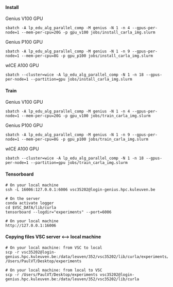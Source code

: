 #### Install

Genius V100 GPU
```
sbatch -A lp_edu_alg_parallel_comp -M genius -N 1 -n 4 --gpus-per-node=1 --mem-per-cpu=20G -p gpu_v100 jobs/install_carla_img.slurm
```

Genius P100 GPU
```
sbatch -A lp_edu_alg_parallel_comp -M genius -N 1 -n 9 --gpus-per-node=1 --mem-per-cpu=8G -p gpu_p100 jobs/install_carla_img.slurm
```

wICE A100 GPU
```
sbatch --cluster=wice -A lp_edu_alg_parallel_comp -N 1 -n 18 --gpus-per-node=1 --partition=gpu jobs/install_carla_img.slurm
```

#### Train
Genius V100 GPU
```
sbatch -A lp_edu_alg_parallel_comp -M genius -N 1 -n 4 --gpus-per-node=1 --mem-per-cpu=20G -p gpu_v100 jobs/train_carla_img.slurm
```

Genius P100 GPU
```
sbatch -A lp_edu_alg_parallel_comp -M genius -N 1 -n 9 --gpus-per-node=1 --mem-per-cpu=8G -p gpu_p100 jobs/train_carla_img.slurm
```

wICE A100 GPU
```
sbatch --cluster=wice -A lp_edu_alg_parallel_comp -N 1 -n 18 --gpus-per-node=1 --partition=gpu jobs/train_carla_img.slurm
```

#### Tensorboard
```
# On your local machine
ssh -L 16006:127.0.0.1:6006 vsc35202@login-genius.hpc.kuleuven.be

# On the server
conda activate logger
cd $VSC_DATA/lib/curla
tensorboard --logdir="experiments" --port=6006

# On your local machine
http://127.0.0.1:16006
```

#### Copying files VSC server <--> local machine
```
# On your local machine: from VSC to local
scp -r vsc35202@login-genius.hpc.kuleuven.be:/data/leuven/352/vsc35202/lib/curla/experiments/ /Users/PaulVT/Desktop/experiments

# On your local machine: from local to VSC
scp -r /Users/PaulVT/Desktop/experiments vsc35202@login-genius.hpc.kuleuven.be:/data/leuven/352/vsc35202/lib/curla
```
